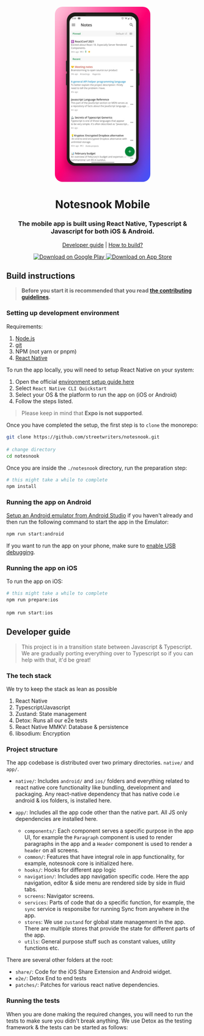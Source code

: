 <p align="center">
<img style="align:center; border-radius: 20px;" src="/resources/screenshots/mobile.jpg" alt="Notesnook mobile screenshot" width="250" />
</p>

<h1 align="center">Notesnook Mobile</h1>
<h3 align="center">The mobile app is built using React Native, Typescript & Javascript for both iOS & Android.</h3>
<p align="center">
<a href="#developer-guide">Developer guide</a> | <a href="#build-instructions">How to build?</a>
</p>

<p align="center">
    <a href="https://play.google.com/store/apps/details?id=com.streetwriters.notesnook">
    <img alt="Download on Google Play" src="https://play.google.com/intl/en_us/badges/images/badge_new.png" height=43>
    </a>
    <a href="https://apps.apple.com/us/app/notesnook-take-private-notes/id1544027013">
    <img alt="Download on App Store" src="https://user-images.githubusercontent.com/7317008/43209852-4ca39622-904b-11e8-8ce1-cdc3aee76ae9.png" height=43>
    </a>
</p>

## Build instructions

> **Before you start it is recommended that you read [the contributing guidelines](/CONTRIBUTING.md).**

### Setting up development environment

Requirements:

1. [Node.js](https://nodejs.org/en/download/)
2. [git](https://git-scm.com/downloads)
3. NPM (not yarn or pnpm)
4. [React Native](https://reactnative.dev/docs/environment-setup)

To run the app locally, you will need to setup React Native on your system:

1. Open the official [environment setup guide here](https://reactnative.dev/docs/environment-setup)
2. Select `React Native CLI Quickstart`
3. Select your OS & the platform to run the app on (iOS or Android)
4. Follow the steps listed.

> Please keep in mind that **Expo is not supported**.

Once you have completed the setup, the first step is to `clone` the monorepo:

```bash
git clone https://github.com/streetwriters/notesnook.git

# change directory
cd notesnook
```

Once you are inside the `./notesnook` directory, run the preparation step:

```bash
# this might take a while to complete
npm install
```

### Running the app on Android

[Setup an Android emulator from Android Studio](https://developer.android.com/studio/run/managing-avds) if you haven't already and then run the following command to start the app in the Emulator:

```bash
npm run start:android
```

If you want to run the app on your phone, make sure to [enable USB debugging](https://developer.android.com/studio/debug/dev-options).

### Running the app on iOS

To run the app on iOS:

```bash
# this might take a while to complete
npm run prepare:ios

npm run start:ios
```

## Developer guide

> This project is in a transition state between Javascript & Typescript. We are gradually porting everything over to Typescript so if you can help with that, it'd be great!

### The tech stack

We try to keep the stack as lean as possible

1. React Native
2. Typescript/Javascript
3. Zustand: State management
4. Detox: Runs all our e2e tests
5. React Native MMKV: Database & persistence
6. libsodium: Encryption

### Project structure

The app codebase is distributed over two primary directories. `native/` and `app/`.

- `native/`: Includes `android/` and `ios/` folders and everything related to react native core functionality like bundling, development and packaging. Any react-native dependency that has native code i.e android & ios folders, is installed here.

- `app/`: Includes all the app code other than the native part. All JS only dependencies are installed here.
  - `components/`: Each component serves a specific purpose in the app UI, for example the `Paragraph` component is used to render paragraphs in the app and a `Header` component is used to render a `header` on all screens.
  - `common/`: Features that have integral role in app functionality, for example, notesnook core is initialized here.
  - `hooks/`: Hooks for different app logic
  - `navigation/`: Includes app navigation specific code. Here the app navigation, editor & side menu are rendered side by side in fluid tabs.
  - `screens`: Navigator screens.
  - `services`: Parts of code that do a specific function, for example, the `sync` service is responsibe for running Sync from anywhere in the app.
  - `stores`: We use `zustand` for global state management in the app. There are multiple stores that provide the state for different parts of the app.
  - `utils`: General purpose stuff such as constant values, utility functions etc.

There are several other folders at the root:

- `share/`: Code for the iOS Share Extension and Android widget.
- `e2e/`: Detox End to end tests
- `patches/`: Patches for various react native dependencies.

### Running the tests

When you are done making the required changes, you will need to run the tests to make sure you didn't break anything. We use Detox as the testing framework & the tests can be started as follows:
